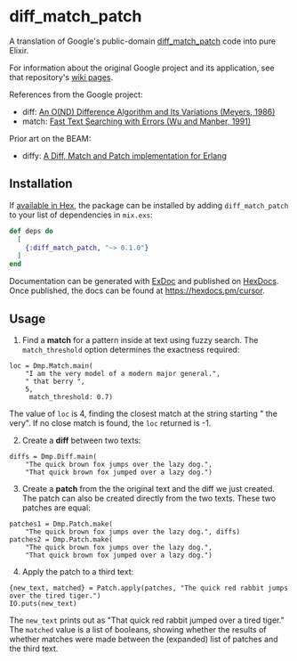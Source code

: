 # diff_match_patch

A translation of Google's public-domain
[diff_match_patch](https://github.com/google/diff-match-patch) code into pure Elixir.

For information about the original Google project and its application,
see that repository's [wiki pages](https://github.com/google/diff-match-patch/wiki).

References from the Google project:

* diff: [An O(ND) Difference Algorithm and Its Variations (Meyers, 1986)](http://www.xmailserver.org/diff2.pdf)
* match: [Fast Text Searching with Errors (Wu and Manber, 1991)](http://www.club.cc.cmu.edu/~ajo/docs/agrep.pdf)

Prior art on the BEAM:

* diffy: [A Diff, Match and Patch implementation for Erlang](https://github.com/zotonic/diffy)

## Installation

If [available in Hex](https://hex.pm/docs/publish), the package can be installed
by adding `diff_match_patch` to your list of dependencies in `mix.exs`:

```elixir
def deps do
  [
    {:diff_match_patch, "~> 0.1.0"}
  ]
end
```
Documentation can be generated with [ExDoc](https://github.com/elixir-lang/ex_doc)
and published on [HexDocs](https://hexdocs.pm). Once published, the docs can
be found at <https://hexdocs.pm/cursor>.

## Usage

1. Find a **match** for a pattern inside at text using fuzzy search. The
`match_threshold` option determines the exactness required:

```
loc = Dmp.Match.main(
    "I am the very model of a modern major general.",
    " that berry ",
    5,
     match_threshold: 0.7)
```

The value of `loc` is 4, finding the closest match at the string starting " the very".
If no close match is found, the `loc` returned is -1.

2. Create a **diff** between two texts:

```
diffs = Dmp.Diff.main(
    "The quick brown fox jumps over the lazy dog.",
    "That quick brown fox jumped over a lazy dog.")
```

3. Create a **patch** from the the original text and the diff we just created.
The patch can also be created directly from the two texts. These
two patches are equal:

```
patches1 = Dmp.Patch.make(
    "The quick brown fox jumps over the lazy dog.", diffs)
patches2 = Dmp.Patch.make(
    "The quick brown fox jumps over the lazy dog.",
    "That quick brown fox jumped over a lazy dog.")
```

4. Apply the patch to a third text:

```
{new_text, matched} = Patch.apply(patches, "The quick red rabbit jumps over the tired tiger.")
IO.puts(new_text)
```

The `new_text` prints out as "That quick red rabbit jumped over a tired tiger."
The `matched` value is a list of booleans, showing whether the results of whether
matches were made between the (expanded) list of patches and the third text.
